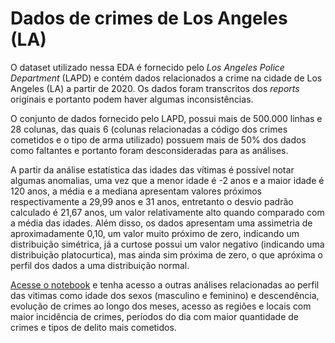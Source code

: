 # Dados de crimes de Los Angeles (LA)

O dataset utilizado nessa EDA é fornecido pelo *Los Angeles Police Department* (LAPD) e contém dados relacionados a crime na cidade de Los Angeles (LA) a partir de 2020. Os dados foram transcritos dos *reports* originais e portanto podem haver algumas inconsistências.

O conjunto de dados fornecido pelo LAPD, possui mais de 500.000 linhas e 28 colunas, das quais 6 (colunas relacionadas a código dos crimes cometidos e o tipo de arma utilizado) possuem mais de 50% dos dados como faltantes e portanto foram desconsideradas para as análises.

A partir da análise estatística das idades das vítimas é possível notar algumas anomalias, uma vez que a menor idade é -2 anos e a maior idade é 120 anos, a média e a mediana apresentam valores próximos respectivamente a 29,99 anos e 31 anos, entretanto o desvio padrão calculado é 21,67 anos, um valor relativamente alto quando comparado com a média das idades. Além disso, os dados apresentam uma assimetria de aproximadamente 0,10, um valor muito próximo de zero, indicando um distribuição simétrica, já a curtose possui um valor negativo (indicando uma distribuição platocurtica), mas ainda sim próxima de zero, o que apróxima o perfil dos dados a uma distribuição normal.

[Acesse o notebook](https://github.com/IgorAMorais/crime_data_LA/blob/main/crime_data_LA.ipynb) e tenha acesso a outras análises relacionadas ao perfil das vitimas como idade dos sexos (masculino e feminino) e descendência, evolução de crimes ao longo dos meses, acesso as regiões e locais com maior incidência de crimes, períodos do dia com maior quantidade de crimes e tipos de delito mais cometidos.
